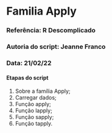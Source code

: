 # Familia Apply

### Referência: R Descomplicado 
### Autoria do script: Jeanne Franco 
### Data: 21/02/22 

#### Etapas do script

1. Sobre a família Apply;
2. Carregar dados;
3. Função apply;
4. Função lapply;
5. Função sapply;
6. Função tapply.
